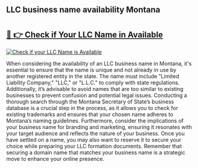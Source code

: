 ## LLC business name availability Montana 

# <h2><a href="http://shrsl.com/4unio">🔗 👉 Check if Your LLC Name in Available</a></h2>

[![Check if your LLC Name is Available](https://llcbible.com/name-availability-button.jpg)](http://shrsl.com/4unio)

When considering the availability of an LLC business name in Montana, it's essential to ensure that the name is unique and not already in use by another registered entity in the state. The name must include "Limited Liability Company," "LLC," or "L.L.C." to comply with state regulations. Additionally, it’s advisable to avoid names that are too similar to existing businesses to prevent confusion and potential legal issues. Conducting a thorough search through the Montana Secretary of State’s business database is a crucial step in the process, as it allows you to check for existing trademarks and ensures that your chosen name adheres to Montana’s naming guidelines. Furthermore, consider the implications of your business name for branding and marketing, ensuring it resonates with your target audience and reflects the nature of your business. Once you have settled on a name, you may also want to reserve it to secure your choice while preparing your LLC formation documents. Remember that securing a domain name that matches your business name is a strategic move to enhance your online presence.